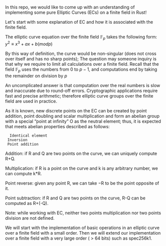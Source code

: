 In this repo, we would like to come up with an understanding of implementing some pure Elliptic Curves (ECs) on a finite field in Rust!

Let's start with some explanation of EC and how it is associated with the finite field. 

The elliptic curve equation over the finite field $\mathbb{F}_p$ takes the following form:
$y^2 ≡ x^3 + ax + b (mod p)$

 By this way of definition, the curve would be non-singular (does not cross over itself and has no sharp points);  The question may someone inquiry is that why we require to limit all calculations over a finite field.  Recall that the field $\mathbb{F}_p$ uses the numbers from 0 to $p - 1$, and computations end by taking the remainder on division by $p$
 
 An uncomplicated answer is that computation over the real numbers is slow and inaccurate due to round-off errors. Cryptographic applications require fast and precise arithmetic; therefore elliptic curve groups over the finite field are used in practice. 
 
 
 As it is known, new discrete points on the EC can be created by point addition, point doubling and scalar multiplication and form an abelian group with a special “point
at infinity” O as the neutral element; thus, it is expected that meets abelian properties described as follows:
 
```
  Identical element
 Inversion 
 Point addition
 ```

  Addition: if R and Q are two points on the curve, we can uniquely compute R+Q.
  
  Multiplication: if R is a point on the curve and k is any arbitrary number, we can compute k*R.
  
  Point reverse: given any point R, we can take −R to be the point opposite of it.
  
  Point subtraction: if R and Q are two points on the curve, R-Q can be computed as R+(-Q).
  
  Note:  while working with EC, neither two points multiplication nor two points division are not defined.
    
  We will start with the implementation of basic operations in an elliptic curve over a finite field with a small order. Then we will extend our implementation over a finite field with a very large order ( > 64 bits) such as spec256k1. 



